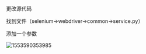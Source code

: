 更改源代码

找到文件（selenium->webdriver->common->service.py）

添加一个参数

![1553590353985](C:\Users\201916429\AppData\Roaming\Typora\typora-user-images\1553590353985.png)